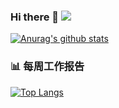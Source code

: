 ### Hi there 👋 ![](https://visitor-badge.laobi.icu/badge?page_id=Nekoer.readme)

[![Anurag's github stats](https://github-readme-stats.vercel.app/api?username=Nekoer)](https://github.com/anuraghazra/github-readme-stats)

### 📊 每周工作报告
[![Top Langs](https://github-readme-stats.vercel.app/api/top-langs/?username=Nekoer)](https://github.com/anuraghazra/github-readme-stats)

<!--
**journey-ad/journey-ad** is a ✨ _special_ ✨ repository because its `README.md` (this file) appears on your GitHub profile.

Here are some ideas to get you started:

- 🔭 I’m currently working on ...
- 🌱 I’m currently learning ...
- 👯 I’m looking to collaborate on ...
- 🤔 I’m looking for help with ...
- 💬 Ask me about ...
- 📫 How to reach me: ...
- 😄 Pronouns: ...
- ⚡ Fun fact: ...
-->
